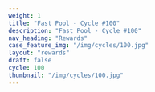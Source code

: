 ```yaml
---
weight: 1
title: "Fast Pool - Cycle #100"
description: "Fast Pool - Cycle #100"
nav_heading: "Rewards"
case_feature_img: "/img/cycles/100.jpg"
layout: "rewards"
draft: false
cycle: 100
thumbnail: "/img/cycles/100.jpg"
---
```

